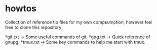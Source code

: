 # howtos
Collection of reference tip files for my own compsumption, however
feel free to clone this repository

*git.txt -> Some useful commands of git.
*gpg.txt -> Quick reference of gnupg.
*tmux.txt -> Some key commands to help me start with tmux.


